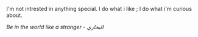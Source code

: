 I'm not intrested in anything special. I do what i like ; I do what i'm curious about.


_Be in the world like a stranger_ -
                    _البخاري_
